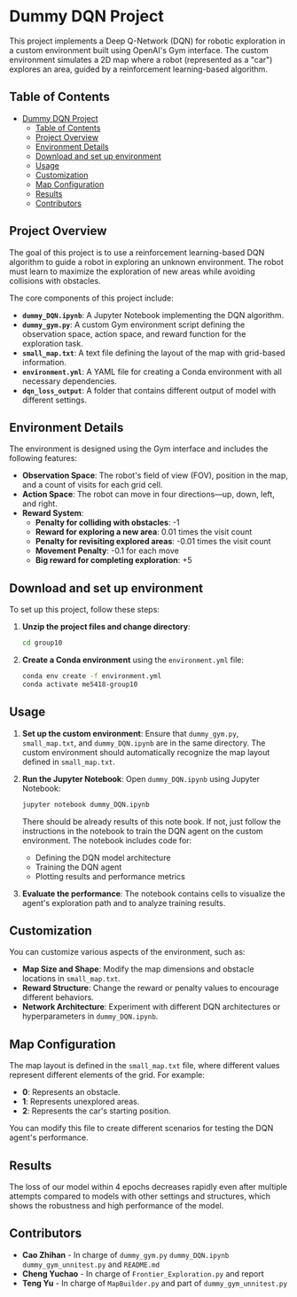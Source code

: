 # Dummy DQN Project

This project implements a Deep Q-Network (DQN) for robotic exploration in a custom environment built using OpenAI's Gym interface. The custom environment simulates a 2D map where a robot (represented as a "car") explores an area, guided by a reinforcement learning-based algorithm.

## Table of Contents
- [Dummy DQN Project](#dummy-dqn-project)
  - [Table of Contents](#table-of-contents)
  - [Project Overview](#project-overview)
  - [Environment Details](#environment-details)
  - [Download and set up environment](#download-and-set-up-environment)
  - [Usage](#usage)
  - [Customization](#customization)
  - [Map Configuration](#map-configuration)
  - [Results](#results)
  - [Contributors](#contributors)

## Project Overview
The goal of this project is to use a reinforcement learning-based DQN algorithm to guide a robot in exploring an unknown environment. The robot must learn to maximize the exploration of new areas while avoiding collisions with obstacles.

The core components of this project include:
- **`dummy_DQN.ipynb`**: A Jupyter Notebook implementing the DQN algorithm.
- **`dummy_gym.py`**: A custom Gym environment script defining the observation space, action space, and reward function for the exploration task.
- **`small_map.txt`**: A text file defining the layout of the map with grid-based information.
- **`environment.yml`**: A YAML file for creating a Conda environment with all necessary dependencies.
- **`dqn_loss_output`**: A folder that contains different output of model with different settings.

## Environment Details
The environment is designed using the Gym interface and includes the following features:
- **Observation Space**: The robot's field of view (FOV), position in the map, and a count of visits for each grid cell.
- **Action Space**: The robot can move in four directions—up, down, left, and right.
- **Reward System**:
  - **Penalty for colliding with obstacles**: -1
  - **Reward for exploring a new area**: 0.01 times the visit count
  - **Penalty for revisiting explored areas**: -0.01 times the visit count
  - **Movement Penalty**: -0.1 for each move
  - **Big reward for completing exploration**: +5

## Download and set up environment
To set up this project, follow these steps:

1. **Unzip the project files and change directory**:
   ```bash
   cd group10
   ```

2. **Create a Conda environment** using the `environment.yml` file:
   ```bash
   conda env create -f environment.yml
   conda activate me5418-group10
   ```

## Usage
1. **Set up the custom environment**:
   Ensure that `dummy_gym.py`, `small_map.txt`, and `dummy_DQN.ipynb` are in the same directory. The custom environment should automatically recognize the map layout defined in `small_map.txt`.

2. **Run the Jupyter Notebook**:
   Open `dummy_DQN.ipynb` using Jupyter Notebook:
   ```bash
   jupyter notebook dummy_DQN.ipynb
   ```
   There should be already results of this note book. If not, just follow the instructions in the notebook to train the DQN agent on the custom environment. The notebook includes code for:
   - Defining the DQN model architecture
   - Training the DQN agent
   - Plotting results and performance metrics

3. **Evaluate the performance**:
   The notebook contains cells to visualize the agent's exploration path and to analyze training results.

## Customization
You can customize various aspects of the environment, such as:
- **Map Size and Shape**: Modify the map dimensions and obstacle locations in `small_map.txt`.
- **Reward Structure**: Change the reward or penalty values to encourage different behaviors.
- **Network Architecture**: Experiment with different DQN architectures or hyperparameters in `dummy_DQN.ipynb`.

## Map Configuration
The map layout is defined in the `small_map.txt` file, where different values represent different elements of the grid. For example:
- **0**: Represents an obstacle.
- **1**: Represents unexplored areas.
- **2**: Represents the car's starting position.

You can modify this file to create different scenarios for testing the DQN agent's performance.

## Results
The loss of our model within 4 epochs decreases rapidly even after multiple attempts compared to models with other settings and structures, which shows the robustness and high performance of the model.

## Contributors
- **Cao Zhihan** - In charge of `dummy_gym.py` `dummy_DQN.ipynb` `dummy_gym_unnitest.py` and `README.md`
- **Cheng Yuchao** - In charge of `Frontier_Exploration.py` and report
- **Teng Yu** - In charge of `MapBuilder.py` and part of `dummy_gym_unnitest.py`